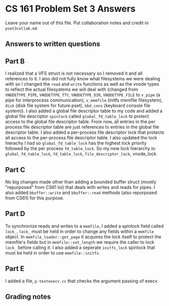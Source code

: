 CS 161 Problem Set 3 Answers
============================
Leave your name out of this file. Put collaboration notes and credit in
`pset3collab.md`.

Answers to written questions
----------------------------

## Part B
I realized that a VFS struct is not necessary so I removed it and all references to it. I also did not fully know what filesystems we were dealing with so I changed the ``read`` and ``write`` functions as well as the vnode types to reflect the actual filesystems we will deal with (changed from ``VNODETYPE_PIPE``, ``VNODETYPE_TTY``, ``VNODETYPE_DIR``, ``VNODETYPE_FILE`` to ``v_pipe`` (a pipe for interprocess communication), ``v_memfile`` (initfs memfile filesystem), ``disk`` (disk file system for future pset), ``kbd_cons`` (keyboard console file system)). I also added a global file descriptor table to my code and added a global file descriptor ``spinlock`` called ``global_fd_table_lock`` to protect access to the global file descriptor table. From now, all entries in the per process file descriptor table are just references to entries in the global file descriptor table. I also added a per-process file descriptor lock that protects all access to the per-process file descriptor table. I also updated the lock hierachy I had so ``global_fd_table_lock`` has the highest lock priority followed by the per process ``fd_table_lock``. So my new lock hierarchy is: ``global_fd_table_lock``, ``fd_table_lock``, ``file_descriptor_lock``, vnode_lock

## Part C
No big changes made other than adding a bounded buffer struct (mostly "repurposed" from CS61 lol) that deals with writes and reads for pipes. I also added ``bbuffer::write`` and ``bbuffer::read`` methods (also repurposed from CS61) for this purpose.

## Part D
To synchronize reads and writes to a ``memfile``, I added a spinlock field called ``lock_``. ``lock_`` must be held in order to change any fields within a ``memfile`` object. In ``memfile_loader::get_page`` it acquires the lock itself to protect the memfile's fields but in ``memfile::set_length`` we require the caller to lock ``lock_`` before calling it. I also added a seperate ``initfs_lock`` spinlock that must be held in order to use ``memfile::initfs``. 

## Part E
I added a file, ``p-testexecv.cc`` that checks the argument passing of execv.


Grading notes
-------------
